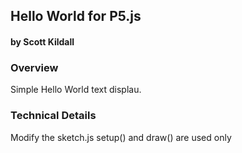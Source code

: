 ## Hello World for P5.js
#### by Scott Kildall



### Overview
Simple Hello World text displau.

### Technical Details

Modify the sketch.js setup() and draw() are used only